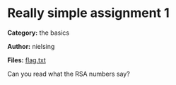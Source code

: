 # Really simple assignment 1
**Category:** the basics

**Author:** nielsing

**Files:** [flag.txt](./flag.txt)

Can you read what the RSA numbers say?
